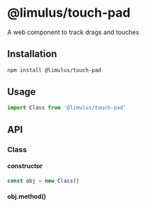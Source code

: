# @limulus/touch-pad

A web component to track drags and touches

## Installation

```sh
npm install @limulus/touch-pad
```

## Usage

```javascript
import Class from '@limulus/touch-pad'
```

## API

### Class

#### constructor

```javascript
const obj = new Class()
```

#### obj.method()

